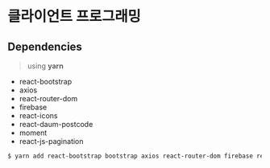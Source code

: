 # 클라이언트 프로그래밍

## Dependencies

> using **yarn**

- react-bootstrap
- axios
- react-router-dom
- firebase
- react-icons
- react-daum-postcode
- moment
- react-js-pagination

```bash
$ yarn add react-bootstrap bootstrap axios react-router-dom firebase react-icons react-daum-postcode moment react-js-pagination
```